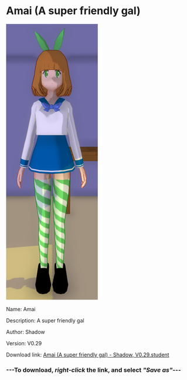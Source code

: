 # Amai (A super friendly gal)

<img src = "https://raw.githubusercontent.com/Arbiter1223/Daigaku-Gurashi-Custom-Students/master/Students/Files/Amai%20(A%20super%20friendly%20gal).png">

Name: Amai

Description: A super friendly gal

Author: Shadow

Version: V0.29

Download link: <a href="https://raw.githubusercontent.com/Arbiter1223/Daigaku-Gurashi-Custom-Students/master/Students/Files/Amai%20(A%20super%20friendly%20gal)%20-%20Shadow%2C%20V0.29.student">Amai (A super friendly gal) - Shadow, V0.29.student</a>

### ---**To download, _right-click_ the link, and select _"Save as"_**---
